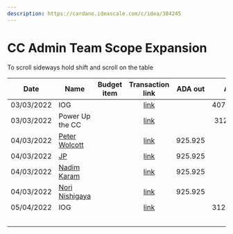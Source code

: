 ```yaml
---
description: https://cardano.ideascale.com/c/idea/384245
---
```


# CC Admin Team Scope Expansion

To scroll sideways hold shift and scroll on the table

<table><thead><tr><th>Date</th><th>Name</th><th data-type="select">Budget item</th><th align="center">Transaction link</th><th align="center">ADA out</th><th align="center">ADA in</th><th align="center">Balance</th></tr></thead><tbody><tr><td>03/03/2022</td><td>IOG</td><td></td><td align="center"><a href="https://raw.githubusercontent.com/cctreasury/Treasury-system/main/Transactions/Fund7/CC-Admin-Team-Scope-Expantion/Incoming-IOG/1646555399445-IOG.json">link</a></td><td align="center"></td><td align="center">4075.921632</td><td align="center">4075.921632</td></tr><tr><td>03/03/2022</td><td>Power Up the CC</td><td></td><td align="center"><a href="https://raw.githubusercontent.com/cctreasury/Treasury-system/main/Transactions/Fund7/CC-Admin-Team-Scope-Expantion/Other/1646378982730-Power-Up-Catalyst-Circle.json">link</a></td><td align="center"></td><td align="center">312.744335</td><td align="center">4388.665967</td></tr><tr><td>04/03/2022</td><td><a href="https://github.com/miroslavrajh/Catalyst-members/blob/main/profiles/W/Peter-Wolcott.md">Peter Wolcott</a></td><td></td><td align="center"><a href="https://raw.githubusercontent.com/cctreasury/Treasury-system/main/Transactions/Fund7/CC-Admin-Team-Scope-Expantion/CC-Admin-staff-remuneration/1646374563355-Peter-Wolcott.json">link</a></td><td align="center">925.925</td><td align="center"></td><td align="center">3462.740967</td></tr><tr><td>04/03/2022</td><td><a href="https://github.com/miroslavrajh/Catalyst-members/blob/main/profiles/P/Jonathan-Postnikoff.md">JP</a></td><td></td><td align="center"><a href="https://raw.githubusercontent.com/cctreasury/Treasury-system/main/Transactions/Fund7/CC-Admin-Team-Scope-Expantion/CC-Admin-staff-remuneration/1646374393952-JP-(Jonathan-Postnikoff).json">link</a></td><td align="center">925.925</td><td align="center"></td><td align="center">2536.815967</td></tr><tr><td>04/03/2022</td><td><a href="https://github.com/miroslavrajh/Catalyst-members/blob/main/profiles/K/Nadim-Karam.md">Nadim Karam</a></td><td></td><td align="center"><a href="https://raw.githubusercontent.com/cctreasury/Treasury-system/main/Transactions/Fund7/CC-Admin-Team-Scope-Expantion/CC-Admin-staff-remuneration/1646374229052-Nadim-Karam.json">link</a></td><td align="center">925.925</td><td align="center"></td><td align="center">1610.890967</td></tr><tr><td>04/03/2022</td><td><a href="https://github.com/miroslavrajh/Catalyst-members/blob/main/profiles/N/Nori-Nishigaya.md">Nori Nishigaya</a></td><td></td><td align="center"><a href="https://raw.githubusercontent.com/cctreasury/Treasury-system/main/Transactions/Fund7/CC-Admin-Team-Scope-Expantion/CC-Admin-staff-remuneration/1646373868042-Nori-Nishigaya.json">link</a></td><td align="center">925.925</td><td align="center"></td><td align="center">684.965967</td></tr><tr><td>05/04/2022</td><td>IOG</td><td></td><td align="center"><a href="https://raw.githubusercontent.com/cctreasury/Treasury-system/main/Transactions/Fund7/CC-Admin-Team-Scope-Expantion/Incoming-IOG/1649178131583-IOG.json">link</a></td><td align="center"></td><td align="center">3125.000000</td><td align="center">3808.119278</td></tr><tr><td></td><td></td><td></td><td align="center"></td><td align="center"></td><td align="center"></td><td align="center"></td></tr><tr><td></td><td></td><td></td><td align="center"></td><td align="center"></td><td align="center"></td><td align="center"></td></tr><tr><td></td><td></td><td></td><td align="center"></td><td align="center"></td><td align="center"></td><td align="center"></td></tr><tr><td></td><td></td><td></td><td align="center"></td><td align="center"></td><td align="center"></td><td align="center"></td></tr><tr><td></td><td></td><td></td><td align="center"></td><td align="center"></td><td align="center"></td><td align="center"></td></tr></tbody></table>
